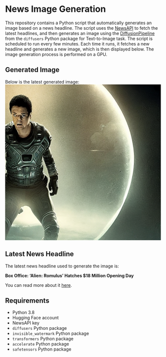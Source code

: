 # News Image Generation
This repository contains a Python script that automatically generates an image based on a news headline. The script uses the [NewsAPI](https://newsapi.org/) to fetch the latest headlines, and then generates an image using the [DiffusionPipeline](https://github.com/huggingface/diffusers) from the `diffusers` Python package for Text-to-Image task.
The script is scheduled to run every few minutes. Each time it runs, it fetches a new headline and generates a new image, which is then displayed below. The image generation process is performed on a GPU.

## Generated Image
Below is the latest generated image:
![Generated Image](image.png)

## Latest News Headline
The latest news headline used to generate the image is:

**Box Office: ‘Alien: Romulus’ Hatches $18 Million Opening Day**

You can read more about it [here](https://news.google.com/rss/articles/CBMihAFBVV95cUxPSU5oMFg1V1paMm0wRHZ5MU4tQzhaaExaWXNTTDNQUHIyRUJCUmxrd0F5WXk1bzNicHJkY3FmenJMaFEzTUhYOWlsWXhhUERkSTlWeFFSNDkyQjFOMms2YlVxcUluTnQ2X2JfSF9NS2ZRVVdZeDY1blZjaGVjWGdvZThtd2TSAYoBQVVfeXFMTndtajRrWEliSm5vUkFGZ2RTRzljVk9icHFYbXdIeU1oUU9zWW5LQUJvSWllLWdoRDhlNGtCWXR2TmJlcGhVYm5wc3RBS21ObklzRHEyUVJteWlpTnpGYXo0ZGJGTHlCYkJYdEd2VlZvNEx3dS1kTTktUEVZMk1SUWRhOFVRVVJFSXZ3?oc=5).

## Requirements
- Python 3.8
- Hugging Face account
- NewsAPI key
- `diffusers` Python package
- `invisible_watermark` Python package
- `transformers` Python package
- `accelerate` Python package
- `safetensors` Python package
